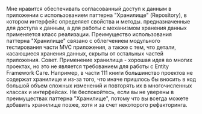 Мне нравится обеспечивать согласованный доступ к данным в приложении с использованием паттерна "Хранилище" (Repository), в котором интерфейс определяет
свойства и методы. предназначенные для доступа к данным, а для работы с механизмом хранения данных применяется класс реализации. Преимущество использования
паттерна "Хранилище" связано с облегчением модульного тестирования части MVC
приложения, а также с тем, что детали, касающиеся хранения данных, скрыты от
остальных частей приложения.
Совет. Применение хранилища - хорошая идея во многих проектах, но это не является требованием для работы с Eпtity Framework Саге. Например, в части 111 книги большинство
проектов не содержат хранилище и из-за того, что иначе пришлось бы вносить в код большой объем сложных изменений и повторять их в многочисленных классах и интерфейсах.
Не беспокойтесь, если вы не уверены в преимуществах паттерна "Хранилище", потому что
вы всегда можете добавить хранилище позже, хотя и за счет некоторого рефакторинга.
